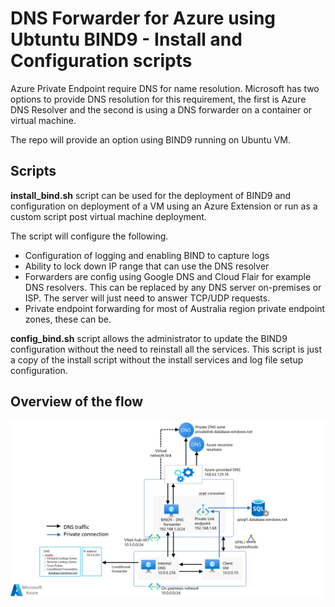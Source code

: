 # DNS Forwarder for Azure using Ubtuntu BIND9 - Install and Configuration scripts

Azure Private Endpoint require DNS for name resolution. Microsoft has two options to provide DNS resolution for this requirement, the first is Azure DNS Resolver and the second is using a DNS forwarder on a container or virtual machine.

The repo will provide an option using BIND9 running on Ubuntu VM.

## Scripts

**install_bind.sh** script can be used for the deployment of BIND9 and configuration on deployment of a VM using an Azure Extension or run as a custom script post virtual machine deployment.

The script will configure the following.

- Configuration of logging and enabling BIND to capture logs
- Ability to lock down IP range that can use the DNS resolver
- Forwarders are config using Google DNS and Cloud Flair for example DNS resolvers. This can be replaced by any DNS server on-premises or ISP. The server will just need to answer TCP/UDP requests.
- Private endpoint forwarding for most of Australia region private endpoint zones, these can be.

**config_bind.sh** script allows the administrator to update the BIND9 configuration without the need to reinstall all the services. This script is just a copy of the install script without the install services and log file setup configuration.

## Overview of the flow

![image](overviewflow.png)
